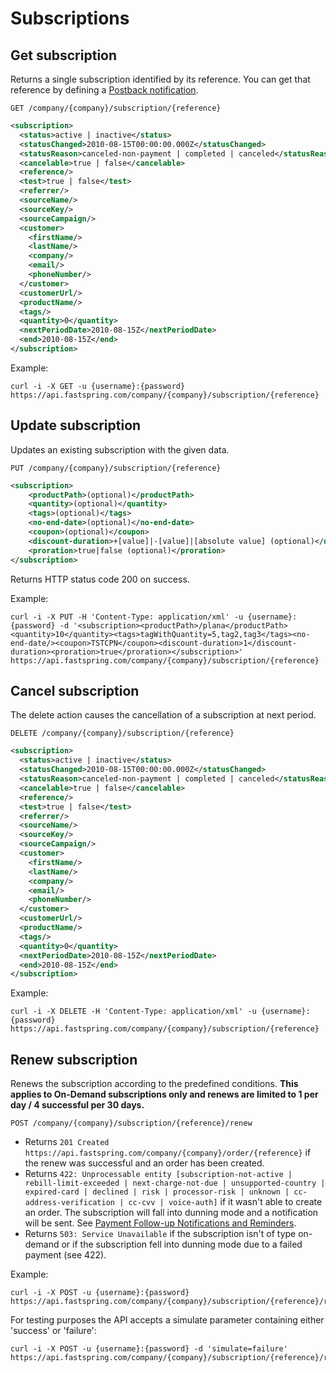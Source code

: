 Subscriptions
=============

Get subscription
----------------

Returns a single subscription identified by its reference. You can get that reference by defining a [Postback notification](https://support.fastspring.com/entries/236490-api-notifications).

`GET /company/{company}/subscription/{reference}`

``` xml
<subscription>
  <status>active | inactive</status>
  <statusChanged>2010-08-15T00:00:00.000Z</statusChanged>
  <statusReason>canceled-non-payment | completed | canceled</statusReason>
  <cancelable>true | false</cancelable>
  <reference/>
  <test>true | false</test>
  <referrer/>
  <sourceName/>
  <sourceKey/>
  <sourceCampaign/>
  <customer>
    <firstName/>
    <lastName/>
    <company/>
    <email/>
    <phoneNumber/>
  </customer>
  <customerUrl/>
  <productName/>
  <tags/>
  <quantity>0</quantity>
  <nextPeriodDate>2010-08-15Z</nextPeriodDate>
  <end>2010-08-15Z</end>
</subscription>
```

Example:

``` shell
curl -i -X GET -u {username}:{password} https://api.fastspring.com/company/{company}/subscription/{reference}
```


Update subscription
-------------------

Updates an existing subscription with the given data.

`PUT /company/{company}/subscription/{reference}`

``` xml
<subscription>
	<productPath>(optional)</productPath>
	<quantity>(optional)</quantity>
	<tags>(optional)</tags>
	<no-end-date>(optional)</no-end-date>
	<coupon>(optional)</coupon>
	<discount-duration>+[value]|-[value]|[absolute value] (optional)</discount-duration>
	<proration>true|false (optional)</proration>
</subscription>
```

Returns HTTP status code 200 on success.

Example: 
``` shell
curl -i -X PUT -H 'Content-Type: application/xml' -u {username}:{password} -d '<subscription><productPath>/plana</productPath><quantity>10</quantity><tags>tagWithQuantity=5,tag2,tag3</tags><no-end-date/><coupon>TSTCPN</coupon><discount-duration>1</discount-duration><proration>true</proration></subscription>' https://api.fastspring.com/company/{company}/subscription/{reference}
```


Cancel subscription
-------------------

The delete action causes the cancellation of a subscription at next period.

`DELETE /company/{company}/subscription/{reference}`

``` xml
<subscription>
  <status>active | inactive</status>
  <statusChanged>2010-08-15T00:00:00.000Z</statusChanged>
  <statusReason>canceled-non-payment | completed | canceled</statusReason>
  <cancelable>true | false</cancelable>
  <reference/>
  <test>true | false</test>
  <referrer/>
  <sourceName/>
  <sourceKey/>
  <sourceCampaign/>
  <customer>
    <firstName/>
    <lastName/>
    <company/>
    <email/>
    <phoneNumber/>
  </customer>
  <customerUrl/>
  <productName/>
  <tags/>
  <quantity>0</quantity>
  <nextPeriodDate>2010-08-15Z</nextPeriodDate>
  <end>2010-08-15Z</end>
</subscription>
```

Example:

``` shell
curl -i -X DELETE -H 'Content-Type: application/xml' -u {username}:{password} https://api.fastspring.com/company/{company}/subscription/{reference}
```


Renew subscription
------------------

Renews the subscription according to the predefined conditions. **This applies to On-Demand subscriptions only and renews are limited to 1 per day / 4 successful per 30 days.**

`POST /company/{company}/subscription/{reference}/renew`

* Returns `201 Created https://api.fastspring.com/company/{company}/order/{reference}` if the renew was successful and an order has been created.
* Returns `422: Unprocessable entity [subscription-not-active | rebill-limit-exceeded | next-charge-not-due | unsupported-country | expired-card | declined | risk | processor-risk | unknown | cc-address-verification | cc-cvv | voice-auth]` if it wasn't able to create an order. The subscription will fall into dunning mode and a notification will be sent. See [Payment Follow-up Notifications and Reminders](https://support.fastspring.com/entries/236467-payment-follow-up-notifications-and-reminders).
* Returns `503: Service Unavailable` if the subscription isn't of type on-demand or if the subscription fell into dunning mode due to a failed payment (see 422).

Example:

``` shell
curl -i -X POST -u {username}:{password} https://api.fastspring.com/company/{company}/subscription/{reference}/renew
```

For testing purposes the API accepts a simulate parameter containing either 'success' or 'failure':

``` shell
curl -i -X POST -u {username}:{password} -d 'simulate=failure' https://api.fastspring.com/company/{company}/subscription/{reference}/renew
```